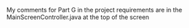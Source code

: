 My comments for Part G in the project requirements are in the MainScreenController.java at the top of the screen

